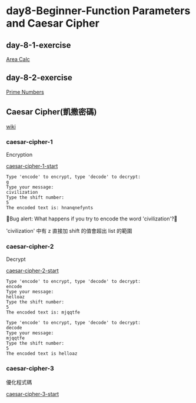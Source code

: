 # day8-Beginner-Function Parameters and Caesar Cipher

## day-8-1-exercise

[Area Calc](https://replit.com/@appbrewery/day-8-start)

## day-8-2-exercise

[Prime Numbers](https://replit.com/@appbrewery/day-8-2-exercise)

## Caesar Cipher(凱撒密碼)

[wiki](https://zh.wikipedia.org/wiki/%E5%87%B1%E6%92%92%E5%AF%86%E7%A2%BC)

### caesar-cipher-1

Encryption

[caesar-cipher-1-start](https://replit.com/@appbrewery/caesar-cipher-1-start)

```
Type 'encode' to encrypt, type 'decode' to decrypt:
g
Type your message:
civilization
Type the shift number:
5
The encoded text is: hnanqnefynts
```

🐛Bug alert: What happens if you try to encode the word 'civilization'?🐛

'civilization' 中有 z 直接加 shift 的值會超出 list 的範圍

### caesar-cipher-2

Decrypt

[caesar-cipher-2-start](https://replit.com/@appbrewery/caesar-cipher-2-start)

```
Type 'encode' to encrypt, type 'decode' to decrypt:
encode
Type your message:
helloaz
Type the shift number:
5
The encoded text is: mjqqtfe

Type 'encode' to encrypt, type 'decode' to decrypt:
decode
Type your message:
mjqqtfe
Type the shift number:
5
The encoded text is helloaz
```

### caesar-cipher-3

優化程式碼

[caesar-cipher-3-start](https://replit.com/@appbrewery/caesar-cipher-3-start)
